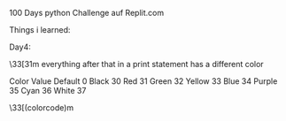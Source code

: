 100 Days python Challenge
auf Replit.com


Things i learned:

Day4:

\33[31m everything after that in a print statement has a different color

Color	Value
Default	0
Black	30
Red	    31
Green	32
Yellow	33
Blue	34
Purple	35
Cyan	36
White	37

\33[(colorcode)m

